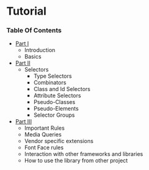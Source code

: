 Tutorial
========

### Table Of Contents
- [Part I](Tutorial-Part-I.md)
  - Introduction
  - Basics
- [Part II](Tutorial-Part-II.md)
  - Selectors
    - Type Selectors
    - Combinators
    - Class and Id Selectors
	- Attribute Selectors
    - Pseudo-Classes
    - Pseudo-Elements
	- Selector Groups
- [Part III](Tutorial-Part-III.md )
  - Important Rules
  - Media Queries
  - Vendor specific extensions
  - Font Face rules
  - Interaction with other frameworks and libraries
  - How to use the library from other project
